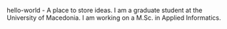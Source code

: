 hello-world - A place to store ideas.
I am a graduate student at the University of Macedonia.
I am working on a M.Sc. in Applied Informatics.
